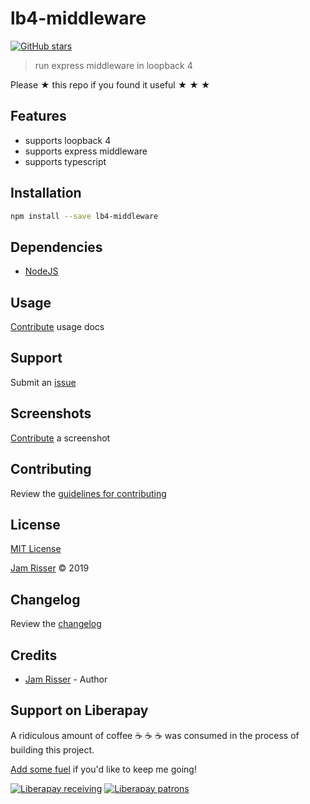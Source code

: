 # lb4-middleware

[![GitHub stars](https://img.shields.io/github/stars/codejamninja/lb4-middleware.svg?style=social&label=Stars)](https://github.com/codejamninja/lb4-middleware)

> run express middleware in loopback 4

Please ★ this repo if you found it useful ★ ★ ★

## Features

- supports loopback 4
- supports express middleware
- supports typescript

## Installation

```sh
npm install --save lb4-middleware
```

## Dependencies

- [NodeJS](https://nodejs.org)

## Usage

[Contribute](https://github.com/codejamninja/lb4-middleware/blob/master/CONTRIBUTING.md) usage docs

## Support

Submit an [issue](https://github.com/codejamninja/lb4-middleware/issues/new)

## Screenshots

[Contribute](https://github.com/codejamninja/lb4-middleware/blob/master/CONTRIBUTING.md) a screenshot

## Contributing

Review the [guidelines for contributing](https://github.com/codejamninja/lb4-middleware/blob/master/CONTRIBUTING.md)

## License

[MIT License](https://github.com/codejamninja/lb4-middleware/blob/master/LICENSE)

[Jam Risser](https://codejam.ninja) © 2019

## Changelog

Review the [changelog](https://github.com/codejamninja/lb4-middleware/blob/master/CHANGELOG.md)

## Credits

- [Jam Risser](https://codejam.ninja) - Author

## Support on Liberapay

A ridiculous amount of coffee ☕ ☕ ☕ was consumed in the process of building this project.

[Add some fuel](https://liberapay.com/codejamninja/donate) if you'd like to keep me going!

[![Liberapay receiving](https://img.shields.io/liberapay/receives/codejamninja.svg?style=flat-square)](https://liberapay.com/codejamninja/donate)
[![Liberapay patrons](https://img.shields.io/liberapay/patrons/codejamninja.svg?style=flat-square)](https://liberapay.com/codejamninja/donate)
